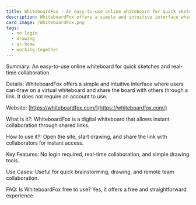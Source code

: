 ```yaml
---
title: WhiteboardFox - An easy-to-use online whiteboard for quick sketches and real-time collaboration.
description: WhiteboardFox offers a simple and intuitive interface where users can draw on a virtual whiteboard and share the board with others through a link. It does not require an account to use.
card_image: /WhiteboardFox.png
tags:
  - no login
  - drawing
  - at-home
  - working-together
---
```


Summary: An easy-to-use online whiteboard for quick sketches and real-time collaboration.

Details: WhiteboardFox offers a simple and intuitive interface where users can draw on a virtual whiteboard and share the board with others through a link. It does not require an account to use.

Website: [https://whiteboardfox.com/](https://whiteboardfox.com/)

What is it?: WhiteboardFox is a digital whiteboard that allows instant collaboration through shared links.

How to use it?: Open the site, start drawing, and share the link with collaborators for instant access.

Key Features: No login required, real-time collaboration, and simple drawing tools.

Use Cases: Useful for quick brainstorming, drawing, and remote team collaboration.

FAQ: Is WhiteboardFox free to use? Yes, it offers a free and straightforward experience.
